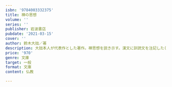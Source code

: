 ```yaml
---
isbn: '9784003332375'
title: 禅の思想
volume: ''
series: ''
publisher: 岩波書店
pubdate: '2021-03-15'
cover: ''
author: 鈴木大拙／著
description: 大拙本人が代表作とした著作。禅思想を説き示す。漢文に訓読文を注記した(解説=横田南嶺・解題=小川隆)
price: '970'
genre: 文庫
target: 一般
format: 文庫
content: 仏教

---
```

